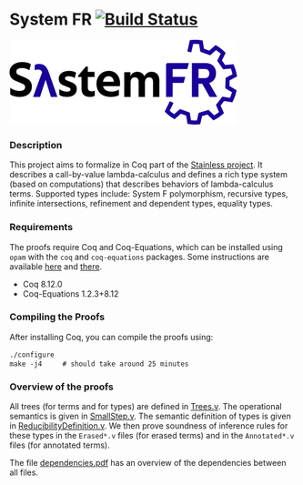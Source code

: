 # System FR [![Build Status][larabot-img]][larabot-ref]

![System FR's logo](logo/small.png?raw=true)

### Description

This project aims to formalize in Coq part of the [Stainless project](https://github.com/epfl-lara/stainless). It describes a call-by-value lambda-calculus and defines a rich type system (based on computations) that describes behaviors of lambda-calculus terms. Supported types include: System F polymorphism, recursive types, infinite intersections, refinement and dependent types, equality types.

### Requirements

The proofs require Coq and Coq-Equations, which can be installed using `opam` with the `coq` and `coq-equations` packages. Some instructions are available [here](https://github.com/coq/coq/wiki/Installation-of-Coq-on-Linux) and [there](https://github.com/mattam82/Coq-Equations).

* Coq 8.12.0
* Coq-Equations 1.2.3+8.12

### Compiling the Proofs

After installing Coq, you can compile the proofs using:

```
./configure
make -j4     # should take around 25 minutes
```

### Overview of the proofs

All trees (for terms and for types) are defined in [Trees.v](https://github.com/epfl-lara/SystemFR/blob/master/Trees.v). The operational semantics is given in [SmallStep.v](https://github.com/epfl-lara/SystemFR/blob/master/SmallStep.v). The semantic definition of types is given in [ReducibilityDefinition.v](https://github.com/epfl-lara/SystemFR/blob/master/ReducibilityDefinition.v). We then prove soundness of inference rules for these types in the `Erased*.v` files (for erased terms) and in the `Annotated*.v` files (for annotated terms).

The file [dependencies.pdf](https://github.com/epfl-lara/SystemFR/blob/master/dependencies.pdf) has an overview of the dependencies between all files.

[larabot-img]: http://laraquad4.epfl.ch:9000/epfl-lara/SystemFR/status/master
[larabot-ref]: http://laraquad4.epfl.ch:9000/epfl-lara/SystemFR/builds
